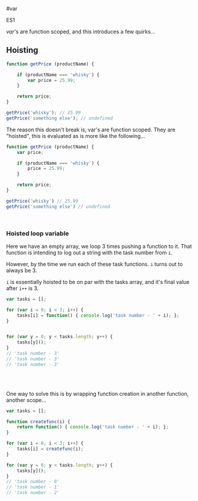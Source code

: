 #var

<div class="spec es1">ES1</div>

*var*'s are function scoped, and this introduces a few quirks...

## Hoisting

```javascript
function getPrice (productName) {

    if (productName === 'whisky') {
        var price = 25.99;
    }

    return price;
}

getPrice('whisky'); // 25.99
getPrice('something else'); // undefined
```

The reason this doesn't break is, var's are function scoped. They are "hoisted", this is evaluated as is more like the following...

```javascript
function getPrice (productName) {
    var price;

    if (productName === 'whisky') {
        price = 25.99;
    }

    return price;
}

getPrice('whisky') // 25.99
getPrice('something else') // undefined
```

<br/>

### Hoisted loop variable

Here we have an empty array, we loop 3 times pushing a function to it. That function is intending to log out a string with the task number from `i`.

However, by the time we run each of these task functions. `i` turns out to always be 3.

`i` is essentially hoisted to be on par with the tasks array, and it's final value after `i++` is 3.

```javascript
var tasks = [];

for (var i = 0; i < 3; i++) {
    tasks[i] = function() { console.log('task number - ' + i); };
}


for (var y = 0; y < tasks.length; y++) {
    tasks[y]();
}
// 'task number - 3'
// 'task number - 3'
// 'task number - 3'
```

<br/>
<br/>

One way to solve this is by wrapping function creation in another function, another scope...

```javascript
var tasks = [];

function createfunc(i) {
    return function() { console.log('task number - ' + i); };
}

for (var i = 0; i < 3; i++) {
    tasks[i] = createfunc(i);
}

for (var y = 0; y < tasks.length; y++) {
    tasks[y]();
}
// 'task number - 0'
// 'task number - 1'
// 'task number - 2'
```

